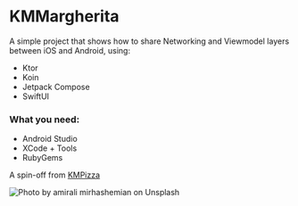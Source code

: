 # KMMargherita

A simple project that shows how to share Networking and Viewmodel layers between iOS and Android, using: <br>
* Ktor
* Koin
* Jetpack Compose
* SwiftUI

### What you need:
* Android Studio
* XCode + Tools
* RubyGems

A spin-off from [KMPizza](https://github.com/hlnstepanova/kmpizza-repo)

![Photo by amirali mirhashemian on Unsplash](https://images.unsplash.com/photo-1604068549290-dea0e4a305ca?ixlib=rb-1.2.1&ixid=MnwxMjA3fDB8MHxwaG90by1wYWdlfHx8fGVufDB8fHx8&auto=format&fit=crop&w=500&q=80)
